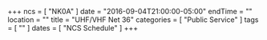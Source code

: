 +++
ncs = [ "NK0A" ]
date = "2016-09-04T21:00:00-05:00"
endTime = ""
location = ""
title = "UHF/VHF Net 36"
categories = [ "Public Service" ]
tags = [ "" ]
dates = [ "NCS Schedule" ]
+++
